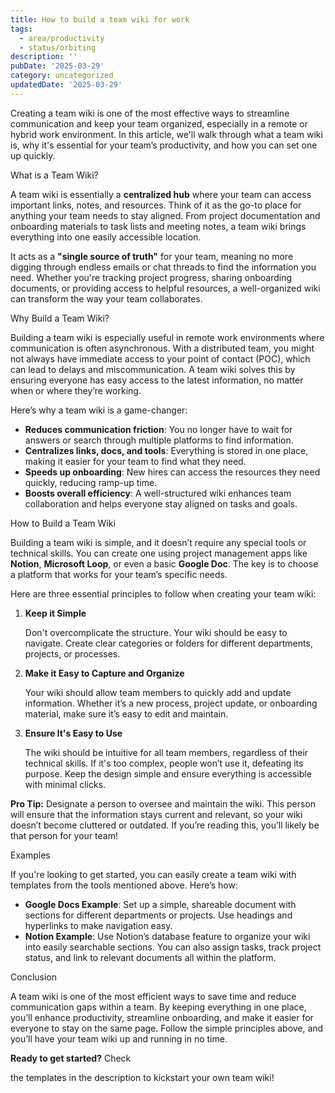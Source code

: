 ```yaml
---
title: How to build a team wiki for work
tags:
  - area/productivity
  - status/orbiting
description: ''
pubDate: '2025-03-29'
category: uncategorized
updatedDate: '2025-03-29'
---
```

  

Creating a team wiki is one of the most effective ways to streamline communication and keep your team organized, especially in a remote or hybrid work environment. In this article, we'll walk through what a team wiki is, why it's essential for your team’s productivity, and how you can set one up quickly.

 What is a Team Wiki?

A team wiki is essentially a **centralized hub** where your team can access important links, notes, and resources. Think of it as the go-to place for anything your team needs to stay aligned. From project documentation and onboarding materials to task lists and meeting notes, a team wiki brings everything into one easily accessible location.

It acts as a **"single source of truth"** for your team, meaning no more digging through endless emails or chat threads to find the information you need. Whether you're tracking project progress, sharing onboarding documents, or providing access to helpful resources, a well-organized wiki can transform the way your team collaborates.

 Why Build a Team Wiki?

Building a team wiki is especially useful in remote work environments where communication is often asynchronous. With a distributed team, you might not always have immediate access to your point of contact (POC), which can lead to delays and miscommunication. A team wiki solves this by ensuring everyone has easy access to the latest information, no matter when or where they’re working.

Here’s why a team wiki is a game-changer:

- **Reduces communication friction**: You no longer have to wait for answers or search through multiple platforms to find information.
- **Centralizes links, docs, and tools**: Everything is stored in one place, making it easier for your team to find what they need.
- **Speeds up onboarding**: New hires can access the resources they need quickly, reducing ramp-up time.
- **Boosts overall efficiency**: A well-structured wiki enhances team collaboration and helps everyone stay aligned on tasks and goals.

 How to Build a Team Wiki

Building a team wiki is simple, and it doesn’t require any special tools or technical skills. You can create one using project management apps like **Notion**, **Microsoft Loop**, or even a basic **Google Doc**. The key is to choose a platform that works for your team’s specific needs.

Here are three essential principles to follow when creating your team wiki:

1. **Keep it Simple**

   Don't overcomplicate the structure. Your wiki should be easy to navigate. Create clear categories or folders for different departments, projects, or processes.

2. **Make it Easy to Capture and Organize**

   Your wiki should allow team members to quickly add and update information. Whether it’s a new process, project update, or onboarding material, make sure it’s easy to edit and maintain.

3. **Ensure It's Easy to Use**

   The wiki should be intuitive for all team members, regardless of their technical skills. If it's too complex, people won’t use it, defeating its purpose. Keep the design simple and ensure everything is accessible with minimal clicks.

**Pro Tip:** Designate a person to oversee and maintain the wiki. This person will ensure that the information stays current and relevant, so your wiki doesn’t become cluttered or outdated. If you’re reading this, you’ll likely be that person for your team!

 Examples

If you're looking to get started, you can easily create a team wiki with templates from the tools mentioned above. Here’s how:

- **Google Docs Example**: Set up a simple, shareable document with sections for different departments or projects. Use headings and hyperlinks to make navigation easy.
- **Notion Example**: Use Notion’s database feature to organize your wiki into easily searchable sections. You can also assign tasks, track project status, and link to relevant documents all within the platform.

 Conclusion

A team wiki is one of the most efficient ways to save time and reduce communication gaps within a team. By keeping everything in one place, you’ll enhance productivity, streamline onboarding, and make it easier for everyone to stay on the same page. Follow the simple principles above, and you’ll have your team wiki up and running in no time.

**Ready to get started?** Check

the templates in the description to kickstart your own team wiki!
